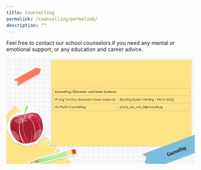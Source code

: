 ```yaml
---
title: Counselling
permalink: /counselling/permalink/
description: ""
---
```


Feel free to contact our school counselors if you need any mental or emotional support, or any education and career advice.

![](/images/Leadership%20and%20Form%20Teachers/Slide7.png)